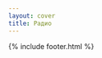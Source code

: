 ```yaml
---
layout: cover
title: Радио
---
```

  <!-- Основной градиентный фон -->
  <div class="gradient"></div>

  <!-- Овальная кнопка для перехода на /live -->
  <div id="startButton" class="oval-button" onclick="window.location.href='/radio-g/live'">
    <div class="triangle"></div>
  </div>

  {% include footer.html %}
